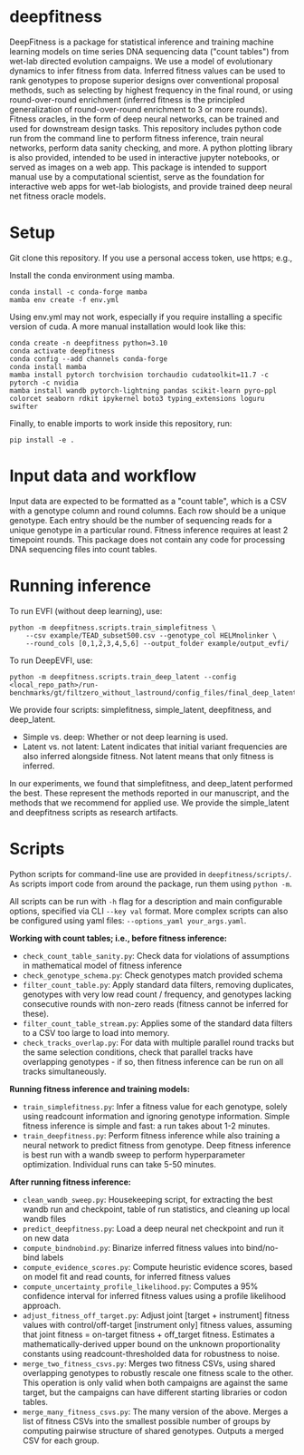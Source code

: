 # deepfitness

DeepFitness is a package for statistical inference and training machine learning models on time series DNA sequencing data ("count tables") from wet-lab directed evolution campaigns. 
We use a model of evolutionary dynamics to infer fitness from data.
Inferred fitness values can be used to rank genotypes to propose superior designs over conventional proposal methods, such as selecting by highest frequency in the final round, or using round-over-round enrichment (inferred fitness is the principled generalization of round-over-round enrichment to 3 or more rounds). 
Fitness oracles, in the form of deep neural networks, can be trained and used for downstream design tasks.
This repository includes python code run from the command line to perform fitness inference, train neural networks, perform data sanity checking, and more. A python plotting library is also provided, intended to be used in interactive jupyter notebooks, or served as images on a web app.
This package is intended to support manual use by a computational scientist, serve as the foundation for interactive web apps for wet-lab biologists, and provide trained deep neural net fitness oracle models.

# Setup
Git clone this repository. If you use a personal access token, use https; e.g.,

Install the conda environment using mamba.

```Shell
conda install -c conda-forge mamba
mamba env create -f env.yml
```

Using env.yml may not work, especially if you require installing a specific version of cuda. A more manual installation would look like this:

```Shell
conda create -n deepfitness python=3.10
conda activate deepfitness
conda config --add channels conda-forge
conda install mamba
mamba install pytorch torchvision torchaudio cudatoolkit=11.7 -c pytorch -c nvidia
mamba install wandb pytorch-lightning pandas scikit-learn pyro-ppl colorcet seaborn rdkit ipykernel boto3 typing_extensions loguru swifter
```

Finally, to enable imports to work inside this repository, run:

```Shell
pip install -e .
```

# Input data and workflow
Input data are expected to be formatted as a "count table", which is a CSV
with a genotype column and round columns. Each row should be a unique genotype.
Each entry should be the number of sequencing reads for a unique genotype
in a particular round. Fitness inference requires at least 2 timepoint rounds.
This package does not contain any code for processing DNA sequencing files
into count tables.

# Running inference

To run EVFI (without deep learning), use:

```Shell
python -m deepfitness.scripts.train_simplefitness \
    --csv example/TEAD_subset500.csv --genotype_col HELMnolinker \
    --round_cols [0,1,2,3,4,5,6] --output_folder example/output_evfi/
```

To run DeepEVFI, use:

```Shell
python -m deepfitness.scripts.train_deep_latent --config <local_repo_path>/run-benchmarks/gt/filtzero_without_lastround/config_files/final_deep_latent_tead_1fc_p2tl_filtzero.yaml
```

We provide four scripts: simplefitness, simple_latent, deepfitness, and deep_latent.
- Simple vs. deep: Whether or not deep learning is used.
- Latent vs. not latent: Latent indicates that initial variant frequencies are also inferred alongside fitness. Not latent means that only fitness is inferred.

In our experiments, we found that simplefitness, and deep_latent performed the best. These represent the methods reported in our manuscript, and the methods that we recommend for applied use. We provide the simple_latent and deepfitness scripts as research artifacts.

# Scripts

Python scripts for command-line use are provided in `deepfitness/scripts/`. 
As scripts import code from around the package, run them using `python -m`.

All scripts can be run with `-h` flag for a description and main configurable options, specified via CLI `--key val` format. More complex scripts can also be configured using yaml files: `--options_yaml your_args.yaml`.

**Working with count tables; i.e., before fitness inference:**
- `check_count_table_sanity.py`: Check data for violations of assumptions in mathematical model of fitness inference
- `check_genotype_schema.py`: Check genotypes match provided schema
- `filter_count_table.py`: Apply standard data filters, removing duplicates, genotypes with very low read count / frequency, and genotypes lacking consecutive rounds with non-zero reads (fitness cannot be inferred for these).
- `filter_count_table_stream.py`: Applies some of the standard data filters to a CSV too large to load into memory. 
- `check_tracks_overlap.py`: For data with multiple parallel round tracks but the same selection conditions, check that parallel tracks have overlapping genotypes - if so, then fitness inference can be run on all tracks simultaneously.

**Running fitness inference and training models:**
- `train_simplefitness.py`: Infer a fitness value for each genotype, solely using readcount information and ignoring genotype information. Simple fitness inference is simple and fast: a run takes about 1-2 minutes.
- `train_deepfitness.py`: Perform fitness inference while also training a neural network to predict fitness from genotype. Deep fitness inference is best run
with a wandb sweep to perform hyperparameter optimization. Individual runs can take 5-50 minutes.

**After running fitness inference:**
- `clean_wandb_sweep.py`: Housekeeping script, for extracting the best wandb run and checkpoint, table of run statistics, and cleaning up local wandb files
- `predict_deepfitness.py`: Load a deep neural net checkpoint and run it on new data
- `compute_bindnobind.py`: Binarize inferred fitness values into bind/no-bind labels
- `compute_evidence_scores.py`: Compute heuristic evidence scores, based on model fit and read counts, for inferred fitness values
- `compute_uncertainty_profile_likelihood.py`: Computes a 95% confidence interval for inferred fitness values using a profile likelihood approach.
- `adjust_fitness_off_target.py`: Adjust joint [target + instrument] fitness values with control/off-target [instrument only] fitness values, assuming that joint fitness = on-target fitness + off_target fitness. Estimates a mathematically-derived upper bound on the unknown proportionality constants using readcount-thresholded data for robustness to noise.
- `merge_two_fitness_csvs.py`: Merges two fitness CSVs, using shared overlapping genotypes to robustly rescale one fitness scale to the other. This operation is only valid when both campaigns are against the same target, but the campaigns can have different starting libraries or codon tables. 
- `merge_many_fitness_csvs.py`: The many version of the above. Merges a list of fitness CSVs into the smallest possible number of groups by computing pairwise structure of shared genotypes. Outputs a merged CSV for each group. 

